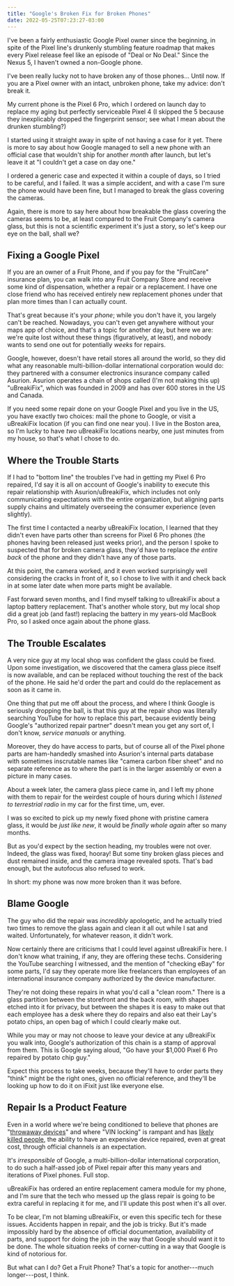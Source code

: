 ```yaml
---
title: "Google's Broken Fix for Broken Phones"
date: 2022-05-25T07:23:27-03:00
---
```


I've been a fairly enthusiastic Google Pixel owner since the beginning, in spite
of the Pixel line's drunkenly stumbling feature roadmap that makes every Pixel
release feel like an episode of "Deal or No Deal." Since the Nexus 5, I haven't
owned a non-Google phone.

I've been really lucky not to have broken any of those phones... Until now. If
you are a Pixel owner with an intact, unbroken phone, take my advice: don't
break it.

<!--more-->

My current phone is the Pixel 6 Pro, which I ordered on launch day to replace my
aging but perfectly serviceable Pixel 4 (I skipped the 5 because they
inexplicably dropped the fingerprint sensor; see what I mean about the drunken
stumbling?)

I started using it straight away in spite of not having a case for it yet. There
is more to say about how Google managed to sell a new phone with an official
case that wouldn't ship for another *month* after launch, but let's leave it at
"I couldn't get a case on day one."

I ordered a generic case and expected it within a couple of days, so I tried to
be careful, and I failed. It was a simple accident, and with a case I'm sure the
phone would have been fine, but I managed to break the glass covering the
cameras.

Again, there is more to say here about how breakable the glass covering the
cameras seems to be, at least compared to the Fruit Company's camera glass, but
this is not a scientific experiment it's just a story, so let's keep our eye on
the ball, shall we?

## Fixing a Google Pixel

If you are an owner of a Fruit Phone, and if you pay for the "FruitCare"
insurance plan, you can walk into any Fruit Company Store and receive some kind
of dispensation, whether a repair or a replacement. I have one close friend who
has received entirely new replacement phones under that plan more times than I
can actually count.

That's great because it's your *phone*; while you don't have it, you largely
can't be reached. Nowadays, you can't even get anywhere without your maps app of
choice, and that's a topic for another day, but here we are: we're quite lost
without these things (figuratively, at least), and nobody wants to send one out
for potentially *weeks* for repairs.

Google, however, doesn't have retail stores all around the world, so they did
what any reasonable multi-billion-dollar international corporation would do:
they partnered with a consumer electronics insurance company called
Asurion. Asurion operates a chain of shops called (I'm not making this up)
"uBreakiFix", which was founded in 2009 and has over 600 stores in the US and
Canada.

If you need some repair done on your Google Pixel and you live in the US, you
have exactly two choices: mail the phone to Google, or visit a uBreakiFix
location (if you can find one near you). I live in the Boston area, so I'm lucky
to have *two* uBreakiFix locations nearby, one just minutes from my house, so
that's what I chose to do.

## Where the Trouble Starts

If I had to "bottom line" the troubles I've had in getting my Pixel 6 Pro
repaired, I'd say it is all on account of Google's inability to execute this
repair relationship with Asurion/uBreakiFix, which includes not only
communicating expectations with the entire organization, but aligning parts
supply chains and ultimately overseeing the consumer experience (even
slightly).

The first time I contacted a nearby uBreakiFix location, I learned that they
didn't even have parts other than screens for Pixel 6 Pro phones (the phones
having been released just weeks prior), and the person I spoke to suspected that
for broken camera glass, they'd have to replace *the entire back* of the phone
and they didn't have any of those parts.

At this point, the camera worked, and it even worked surprisingly well
considering the cracks in front of it, so I chose to live with it and check back
in at some later date when more parts might be available.

Fast forward seven months, and I find myself talking to uBreakiFix about a
laptop battery replacement. That's another whole story, but my local shop did a
great job (and fast!) replacing the battery in my years-old MacBook Pro, so I
asked once again about the phone glass.

## The Trouble Escalates

A very nice guy at my local shop was confident the glass could be fixed. Upon
some investigation, we discovered that the camera glass piece itself is now
available, and can be replaced without touching the rest of the back of the
phone. He said he'd order the part and could do the replacement as soon as it
came in.

One thing that put me off about the process, and where I think Google is
seriously dropping the ball, is that this guy at the repair shop was literally
searching YouTube for how to replace this part, because evidently being Google's
"authorized repair partner" doesn't mean you get any sort of, I don't know,
*service manuals* or anything.

Moreover, they do have access to parts, but of course all of the Pixel phone
parts are ham-handedly smashed into Asurion's internal parts database with
sometimes inscrutable names like "camera carbon fiber sheet" and no separate
reference as to where the part is in the larger assembly or even a picture in
many cases.

About a week later, the camera glass piece came in, and I left my phone with
them to repair for the weirdest couple of hours during which I *listened to
terrestrial radio* in my car for the first time, um, ever.

I was so excited to pick up my newly fixed phone with pristine camera glass, it
would be *just like new*, it would be *finally whole again* after so many
months.

But as you'd expect by the section heading, my troubles were not over. Indeed,
the glass was fixed, hooray! But some tiny broken glass pieces and dust remained
inside, and the camera image revealed spots. That's bad enough, but the
autofocus also refused to work.

In short: my phone was now more broken than it was before.

## Blame Google

The guy who did the repair was *incredibly* apologetic, and he actually tried
two times to remove the glass again and clean it all out while I sat and
waited. Unfortunately, for whatever reason, it didn't work.

Now certainly there are criticisms that I could level against uBreakiFix here. I
don't know what training, if any, they are offering these techs. Considering the
YouTube searching I witnessed, and the mention of "checking eBay" for some
parts, I'd say they operate more like freelancers than employees of an
international insurance company authorized by the device manufacturer.

They're not doing these repairs in what you'd call a "clean room." There is a
glass partition between the storefront and the back room, with shapes etched
into it for privacy, but between the shapes it is easy to make out that each
employee has a desk where they do repairs and also eat their Lay's potato chips,
an open bag of which I could clearly make out.

While you may or may not choose to leave your device at any uBreakiFix you walk
into, Google's authorization of this chain is a stamp of approval from
them. This is Google saying aloud, "Go have your $1,000 Pixel 6 Pro repaired by
potato chip guy."

Expect this process to take weeks, because they'll have to order parts they
"think" might be the right ones, given no official reference, and they'll be
looking up how to do it on iFixit just like everyone else.

## Repair Is a Product Feature

Even in a world where we're being conditioned to believe that phones are
"[throwaway devices][throwaway]" and where "VIN locking" is rampant and has 
[likely killed people][medtronic], the ability to have an expensive device repaired,
even at great cost, through official channels *is* an expectation.

[medtronic]: https://pluralistic.net/2020/07/10/flintstone-delano-roosevelt/#medtronic-again
[throwaway]: https://www.vice.com/en/article/43kp8j/lawmaker-kills-repair-bill-because-cellphones-are-throwaways

It's *irresponsible* of Google, a multi-billion-dollar international
corporation, to do such a half-assed job of Pixel repair after this many years
and iterations of Pixel phones. Full stop.

uBreakiFix has ordered an entire replacement camera module for my phone, and I'm
sure that the tech who messed up the glass repair is going to be extra careful
in replacing it for me, and I'll update this post when it's all over.

To be clear, I'm not blaming uBreakiFix, or even this specific tech for these
issues. Accidents happen in repair, and the job is tricky. But it's made
impossibly hard by the absence of official documentation, availability of parts,
and support for doing the job in the way that Google should want it to be
done. The whole situation reeks of corner-cutting in a way that Google is kind
of notorious for.

But what can I do? Get a Fruit Phone? That's a topic for another---much
longer---post, I think.

